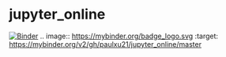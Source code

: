 # jupyter_online
[![Binder](https://mybinder.org/badge_logo.svg)](https://mybinder.org/v2/gh/paulxu21/jupyter_online/master)
.. image:: https://mybinder.org/badge_logo.svg
 :target: https://mybinder.org/v2/gh/paulxu21/jupyter_online/master
